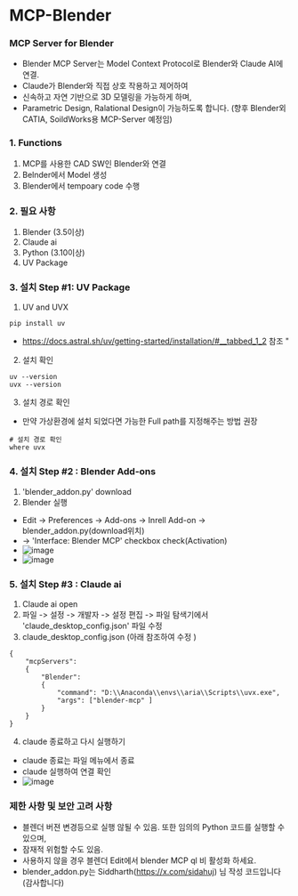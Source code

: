 # MCP-Blender 

### MCP Server for Blender 
- Blender MCP Server는 Model Context Protocol로 Blender와 Claude AI에 연결.
- Claude가 Blender와 직접 상호 작용하고 제어하여
- 신속하고 자연 기반으로 3D 모델링을 가능하게 하며,
- Parametric Design, Ralational Design이 가능하도록 합니다.
  (향후 Blender외 CATIA, SoildWorks용 MCP-Server 예정임)

### 1. Functions 
1) MCP를 사용한 CAD SW인 Blender와 연결
2) Belnder에서 Model 생성
3) Blender에서 tempoary code 수행

### 2. 필요 사항 
1) Blender (3.5이상)
2) Claude ai 
3) Python (3.10이상) 
4) UV Package 

### 3. 설치 Step #1: UV Package   
1) UV and UVX
``` text
pip install uv 
```
- https://docs.astral.sh/uv/getting-started/installation/#__tabbed_1_2 참조
"
2) 설치 확인
```shell
uv --version
uvx --version 
```

3) 설치 경로 확인
- 만약 가상환경에 설치 되었다면 가능한 Full path를 지정해주는 방법 권장
```shell
# 설치 경로 확인 
where uvx 
```

### 4. 설치 Step #2 : Blender Add-ons 
1) 'blender_addon.py' download
2) Blender 실행 
- Edit -> Preferences -> Add-ons -> Inrell Add-on -> blender_addon.py(download위치)
- -> 'Interface: Blender MCP' checkbox check(Activation)
- ![image](https://github.com/user-attachments/assets/6ea56892-d70b-4bfa-a5a4-fb243e898353)
- ![image](https://github.com/user-attachments/assets/7f758322-5864-47c4-809b-00c4695512aa)


### 5. 설치 Step #3 : Claude ai 
1) Claude ai open
2) 파일 -> 설정 -> 개발자 -> 설정 편집 -> 파일 탐색기에서 'claude_desktop_config.json' 파일 수정
3) claude_desktop_config.json (아래 참조하여 수정 )
```script
{
    "mcpServers":
    {
        "Blender":
        {
            "command": "D:\\Anaconda\\envs\\aria\\Scripts\\uvx.exe",
            "args": ["blender-mcp" ]
        }
    }
}
```

4) claude 종료하고 다시 실행하기
- claude 종료는 파일 메뉴에서 종료
- claude 실행하여 연결 확인
- ![image](https://github.com/user-attachments/assets/2fc7750d-9bc7-4c25-9d73-9bcd399b78b6)

###  제한 사항 및 보안 고려 사항
- 블렌더 버젼 변경등으로 실행 않될 수 있음. 또한 임의의 Python 코드를 실행할 수 있으며,
- 잠재적 위험할 수도 있음.
- 사용하지 않을 경우 블렌더 Edit에서 blender MCP ql 비 활성화 하세요.
- blender_addon.py는 Siddharth(https://x.com/sidahuj) 님 작성 코드입니다(감사합니다)  
